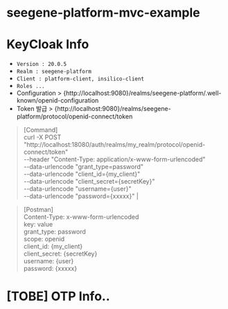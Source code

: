 # seegene-platform-mvc-example

# KeyCloak Info  
- `Version : 20.0.5`
- `Realm : seegene-platform`
- `Client : platform-client, insilico-client`
- `Roles ... `
- Configuration > {http://localhost:9080}/realms/seegene-platform/.well-known/openid-configuration
- Token 발급 > {http://localhost:9080}/realms/seegene-platform/protocol/openid-connect/token
> [Command] \
>  curl -X POST "http://localhost:18080/auth/realms/my_realm/protocol/openid-connect/token" \
--header "Content-Type: application/x-www-form-urlencoded" \
--data-urlencode "grant_type=password" \
--data-urlencode "client_id={my_client}" \
--data-urlencode "client_secret={secretKey}" \
--data-urlencode "username={user}" \
--data-urlencode "password={xxxxx}" |

> [Postman] \
> Content-Type: x-www-form-urlencoded \
> key: value \
> grant_type: password \
> scope: openid \
> client_id: {my_client} \
> client_secret: {secretKey} \
> username: {user} \
> password: {xxxxx}

# [TOBE] OTP Info..  